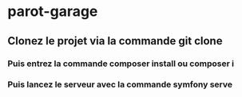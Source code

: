 # parot-garage

## Clonez le projet via la commande git clone 
### Puis entrez la commande composer install ou composer i
### Puis lancez le serveur avec la commande symfony serve
